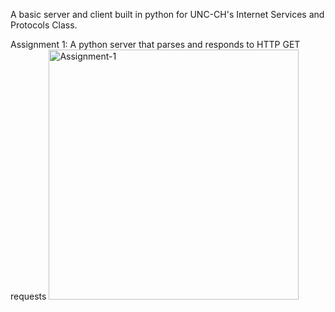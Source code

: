 A basic server and client built in python for UNC-CH's Internet Services and Protocols Class.

Assignment 1: A python server that parses and responds to HTTP GET requests
<img width="400" alt="Assignment-1" src="https://user-images.githubusercontent.com/25047954/123497805-80d7ca80-d5fd-11eb-80c9-37bbb647cafe.png">

